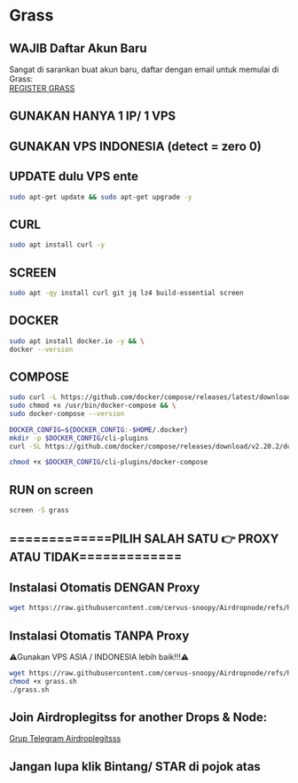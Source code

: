 # Grass

## WAJIB Daftar Akun Baru

Sangat di sarankan buat akun baru, daftar dengan email untuk memulai di Grass:  
[REGISTER GRASS](https://app.getgrass.io/register/?referralCode=K1tdfMhaVTWDnUU)

## GUNAKAN HANYA 1 IP/ 1 VPS

## GUNAKAN VPS INDONESIA (detect = zero 0) 

## UPDATE dulu VPS ente

```bash
sudo apt-get update && sudo apt-get upgrade -y
```
## CURL

```bash
sudo apt install curl -y
```
## SCREEN
```bash
sudo apt -qy install curl git jq lz4 build-essential screen
```

## DOCKER
```bash
sudo apt install docker.io -y && \
docker --version
```
## COMPOSE
```bash
sudo curl -L https://github.com/docker/compose/releases/latest/download/docker-compose-$(uname -s)-$(uname -m) -o /usr/bin/docker-compose && \
sudo chmod +x /usr/bin/docker-compose && \
sudo docker-compose --version
```

```bash
DOCKER_CONFIG=${DOCKER_CONFIG:-$HOME/.docker}
mkdir -p $DOCKER_CONFIG/cli-plugins
curl -SL https://github.com/docker/compose/releases/download/v2.20.2/docker-compose-linux-x86_64 -o $DOCKER_CONFIG/cli-plugins/docker-compose
```

```bash
chmod +x $DOCKER_CONFIG/cli-plugins/docker-compose
```

## RUN on screen
```bash
screen -S grass
```

## =============PILIH SALAH SATU 👉 PROXY ATAU TIDAK=============








## Instalasi Otomatis DENGAN Proxy

```bash
wget https://raw.githubusercontent.com/cervus-snoopy/Airdropnode/refs/heads/main/Grass.sh && chmod +x Grass.sh && ./Grass.sh
```




## Instalasi Otomatis TANPA Proxy
⚠️Gunakan VPS ASIA / INDONESIA lebih baik!!!⚠️

```bash
wget https://raw.githubusercontent.com/cervus-snoopy/Airdropnode/refs/heads/main/grass.sh -O grass.sh
chmod +x grass.sh
./grass.sh
```



## Join Airdroplegitss for another Drops & Node:  
[Grup Telegram Airdroplegitsss](https://t.me/airdroplegitsss)


## Jangan lupa klik Bintang/ STAR di pojok atas
